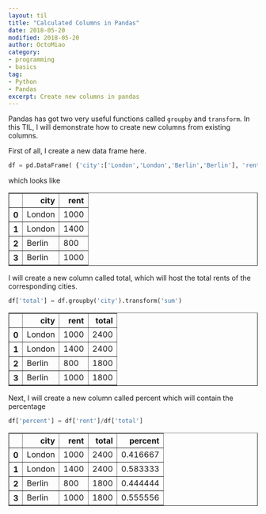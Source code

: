 ```yaml
---
layout: til
title: "Calculated Columns in Pandas"
date: 2018-05-20
modified: 2018-05-20
author: OctoMiao
category:
- programming
- basics
tag:
- Python
- Pandas
excerpt: Create new columns in pandas
---
```


Pandas has got two very useful functions called `groupby` and `transform`. In this TIL, I will demonstrate how to create new columns from existing columns.

First of all, I create a new data frame here.

```python
df = pd.DataFrame( {'city':['London','London','Berlin','Berlin'], 'rent': [1000, 1400, 800, 1000]} )
```

which looks like

<div>
<style scoped>
    .dataframe tbody tr th:only-of-type {
        vertical-align: middle;
    }

    .dataframe tbody tr th {
        vertical-align: top;
    }

    .dataframe thead th {
        text-align: right;
    }
</style>
<table border="1" class="dataframe">
  <thead>
    <tr style="text-align: right;">
      <th></th>
      <th>city</th>
      <th>rent</th>
    </tr>
  </thead>
  <tbody>
    <tr>
      <th>0</th>
      <td>London</td>
      <td>1000</td>
    </tr>
    <tr>
      <th>1</th>
      <td>London</td>
      <td>1400</td>
    </tr>
    <tr>
      <th>2</th>
      <td>Berlin</td>
      <td>800</td>
    </tr>
    <tr>
      <th>3</th>
      <td>Berlin</td>
      <td>1000</td>
    </tr>
  </tbody>
</table>
</div>


I will create a new column called total, which will host the total rents of the corresponding cities.

```python
df['total'] = df.groupby('city').transform('sum')
```


<div>
<style scoped>
    .dataframe tbody tr th:only-of-type {
        vertical-align: middle;
    }

    .dataframe tbody tr th {
        vertical-align: top;
    }

    .dataframe thead th {
        text-align: right;
    }
</style>
<table border="1" class="dataframe">
  <thead>
    <tr style="text-align: right;">
      <th></th>
      <th>city</th>
      <th>rent</th>
      <th>total</th>
    </tr>
  </thead>
  <tbody>
    <tr>
      <th>0</th>
      <td>London</td>
      <td>1000</td>
      <td>2400</td>
    </tr>
    <tr>
      <th>1</th>
      <td>London</td>
      <td>1400</td>
      <td>2400</td>
    </tr>
    <tr>
      <th>2</th>
      <td>Berlin</td>
      <td>800</td>
      <td>1800</td>
    </tr>
    <tr>
      <th>3</th>
      <td>Berlin</td>
      <td>1000</td>
      <td>1800</td>
    </tr>
  </tbody>
</table>
</div>


Next, I will create a new column called percent which will contain the percentage

```python
df['percent'] = df['rent']/df['total']
```


<div>
<style scoped>
    .dataframe tbody tr th:only-of-type {
        vertical-align: middle;
    }

    .dataframe tbody tr th {
        vertical-align: top;
    }

    .dataframe thead th {
        text-align: right;
    }
</style>
<table border="1" class="dataframe">
  <thead>
    <tr style="text-align: right;">
      <th></th>
      <th>city</th>
      <th>rent</th>
      <th>total</th>
      <th>percent</th>
    </tr>
  </thead>
  <tbody>
    <tr>
      <th>0</th>
      <td>London</td>
      <td>1000</td>
      <td>2400</td>
      <td>0.416667</td>
    </tr>
    <tr>
      <th>1</th>
      <td>London</td>
      <td>1400</td>
      <td>2400</td>
      <td>0.583333</td>
    </tr>
    <tr>
      <th>2</th>
      <td>Berlin</td>
      <td>800</td>
      <td>1800</td>
      <td>0.444444</td>
    </tr>
    <tr>
      <th>3</th>
      <td>Berlin</td>
      <td>1000</td>
      <td>1800</td>
      <td>0.555556</td>
    </tr>
  </tbody>
</table>
</div>
